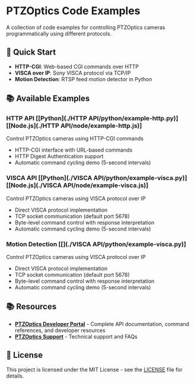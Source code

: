 # PTZOptics Code Examples

A collection of code examples for controlling PTZOptics cameras programmatically using different protocols.

## 🚀 Quick Start

- **HTTP-CGI**: Web-based CGI commands over HTTP
- **VISCA over IP**: Sony VISCA protocol via TCP/IP
- **Motion Detection**: RTSP feed motion detector in Python

## 📚 Available Examples

### HTTP API [[Python](./HTTP API/python/example-http.py)] [[Node.js](./HTTP API/node/example-http.js)]
Control PTZOptics cameras using HTTP-CGI commands
- HTTP-CGI interface with URL-based commands
- HTTP Digest Authentication support
- Automatic command cycling demo (5-second intervals)


### VISCA API [[Python](./VISCA API/python/example-visca.py)] [[Node.js](./VISCA API/node/example-visca.js)]
Control PTZOptics cameras using VISCA protocol over IP
- Direct VISCA protocol implementation
- TCP socket communication (default port 5678)
- Byte-level command control with response interpretation
- Automatic command cycling demo (5-second intervals)


### Motion Detection [[](./VISCA API/python/example-visca.py)]
Control PTZOptics cameras using VISCA protocol over IP
- Direct VISCA protocol implementation
- TCP socket communication (default port 5678)
- Byte-level command control with response interpretation
- Automatic command cycling demo (5-second intervals)


## 📚 Resources

- **[PTZOptics Developer Portal](https://ptzoptics.com/developer-portal)** - Complete API documentation, command references, and developer resources
- **[PTZOptics Support](https://ptzoptics.com/contact/)** - Technical support and FAQs


## 📄 License

This project is licensed under the MIT License - see the [LICENSE](./LICENSE) file for details.
